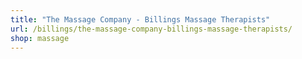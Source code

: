 ```yaml
---
title: "The Massage Company - Billings Massage Therapists"
url: /billings/the-massage-company-billings-massage-therapists/
shop: massage
---
```

